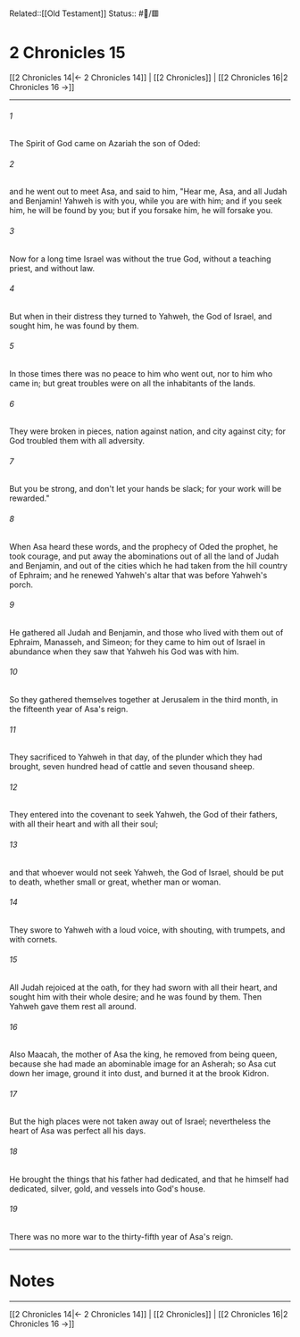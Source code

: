 Related::[[Old Testament]]
Status:: #📖/🟥
# 2 Chronicles 15

[[2 Chronicles 14|← 2 Chronicles 14]] | [[2 Chronicles]] | [[2 Chronicles 16|2 Chronicles 16 →]]
***



###### 1 
The Spirit of God came on Azariah the son of Oded: 

###### 2 
and he went out to meet Asa, and said to him, "Hear me, Asa, and all Judah and Benjamin! Yahweh is with you, while you are with him; and if you seek him, he will be found by you; but if you forsake him, he will forsake you. 

###### 3 
Now for a long time Israel was without the true God, without a teaching priest, and without law. 

###### 4 
But when in their distress they turned to Yahweh, the God of Israel, and sought him, he was found by them. 

###### 5 
In those times there was no peace to him who went out, nor to him who came in; but great troubles were on all the inhabitants of the lands. 

###### 6 
They were broken in pieces, nation against nation, and city against city; for God troubled them with all adversity. 

###### 7 
But you be strong, and don't let your hands be slack; for your work will be rewarded." 

###### 8 
When Asa heard these words, and the prophecy of Oded the prophet, he took courage, and put away the abominations out of all the land of Judah and Benjamin, and out of the cities which he had taken from the hill country of Ephraim; and he renewed Yahweh's altar that was before Yahweh's porch. 

###### 9 
He gathered all Judah and Benjamin, and those who lived with them out of Ephraim, Manasseh, and Simeon; for they came to him out of Israel in abundance when they saw that Yahweh his God was with him. 

###### 10 
So they gathered themselves together at Jerusalem in the third month, in the fifteenth year of Asa's reign. 

###### 11 
They sacrificed to Yahweh in that day, of the plunder which they had brought, seven hundred head of cattle and seven thousand sheep. 

###### 12 
They entered into the covenant to seek Yahweh, the God of their fathers, with all their heart and with all their soul; 

###### 13 
and that whoever would not seek Yahweh, the God of Israel, should be put to death, whether small or great, whether man or woman. 

###### 14 
They swore to Yahweh with a loud voice, with shouting, with trumpets, and with cornets. 

###### 15 
All Judah rejoiced at the oath, for they had sworn with all their heart, and sought him with their whole desire; and he was found by them. Then Yahweh gave them rest all around. 

###### 16 
Also Maacah, the mother of Asa the king, he removed from being queen, because she had made an abominable image for an Asherah; so Asa cut down her image, ground it into dust, and burned it at the brook Kidron. 

###### 17 
But the high places were not taken away out of Israel; nevertheless the heart of Asa was perfect all his days. 

###### 18 
He brought the things that his father had dedicated, and that he himself had dedicated, silver, gold, and vessels into God's house. 

###### 19 
There was no more war to the thirty-fifth year of Asa's reign.

---
# Notes


***
[[2 Chronicles 14|← 2 Chronicles 14]] | [[2 Chronicles]] | [[2 Chronicles 16|2 Chronicles 16 →]]
